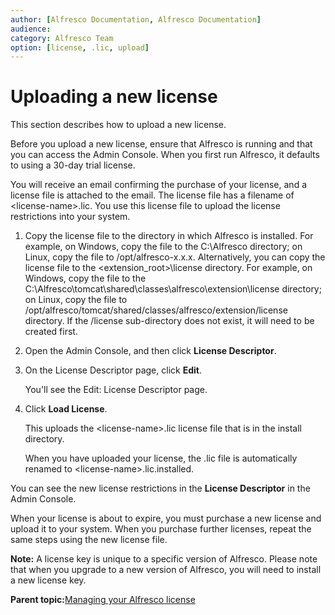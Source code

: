 ```yaml
---
author: [Alfresco Documentation, Alfresco Documentation]
audience: 
category: Alfresco Team
option: [license, .lic, upload]
---
```


# Uploading a new license

This section describes how to upload a new license.

Before you upload a new license, ensure that Alfresco is running and that you can access the Admin Console. When you first run Alfresco, it defaults to using a 30-day trial license.

You will receive an email confirming the purchase of your license, and a license file is attached to the email. The license file has a filename of <license-name\>.lic. You use this license file to upload the license restrictions into your system.

1.  Copy the license file to the directory in which Alfresco is installed. For example, on Windows, copy the file to the C:\\Alfresco directory; on Linux, copy the file to /opt/alfresco-x.x.x. Alternatively, you can copy the license file to the <extension\_root\>\\license directory. For example, on Windows, copy the file to the C:\\Alfresco\\tomcat\\shared\\classes\\alfresco\\extension\\license directory; on Linux, copy the file to /opt/alfresco/tomcat/shared/classes/alfresco/extension/license directory. If the /license sub-directory does not exist, it will need to be created first.

2.  Open the Admin Console, and then click **License Descriptor**.

3.  On the License Descriptor page, click **Edit**.

    You'll see the Edit: License Descriptor page.

4.  Click **Load License**.

    This uploads the <license-name\>.lic license file that is in the install directory.

    When you have uploaded your license, the .lic file is automatically renamed to <license-name\>.lic.installed.


You can see the new license restrictions in the **License Descriptor** in the Admin Console.

When your license is about to expire, you must purchase a new license and upload it to your system. When you purchase further licenses, repeat the same steps using the new license file.

**Note:** A license key is unique to a specific version of Alfresco. Please note that when you upgrade to a new version of Alfresco, you will need to install a new license key.

**Parent topic:**[Managing your Alfresco license](../concepts/license-manage-intro.md)


